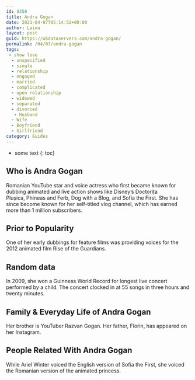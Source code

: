 ```yaml
---
id: 8350
title: Andra Gogan
date: 2021-04-07T05:14:52+00:00
author: Laima
layout: post
guid: https://ukdataservers.com/andra-gogan/
permalink: /04/07/andra-gogan
tags:
 - show love
  - unspecified
  - single
  - relationship
  - engaged
  - married
  - complicated
  - open relationship
  - widowed
  - separated
  - divorced
   - Husband
  - Wife
  - Boyfriend
  - Girlfriend
category: Guides
---
```


* some text
{: toc}


## Who is Andra Gogan
                  
                  
                  
Romanian YouTube star and voice actress who first became known for dubbing animated and live action shows like Disney&#8217;s Doctorița Plușica, Phineas and Ferb, Dog with a Blog, and Sofia the First. She has since become known for her self-titled vlog channel, which has earned more than 1 million subscribers. 
                  
              
            
              
            
                
                
                
## Prior to Popularity
                  
                  
                  
One of her early dubbings for feature films was providing voices for the 2012 animated film Rise of the Guardians.
                  
              
            
              
            
                
                
                
## Random data
                  
                  
                  
In 2009, she won a Guinness World Record for longest live concert performed by a child. The concert clocked in at 55 songs in three hours and twenty minutes.
                  
              
            
              
            
                
                
                
## Family & Everyday Life of Andra Gogan
                  
                  
                  
Her brother is YouTuber Razvan Gogan. Her father, Florin, has appeared on her Instagram.
                  
              
            
              
            
                
                
                
## People Related With Andra Gogan
                  
                  
                  
While Ariel Winter voiced the English version of Sofia the First, she voiced the Romanian version of the animated princess.
                  
              
            
              
            
                
              
            
              
              
            
            
              
            
          
          
          